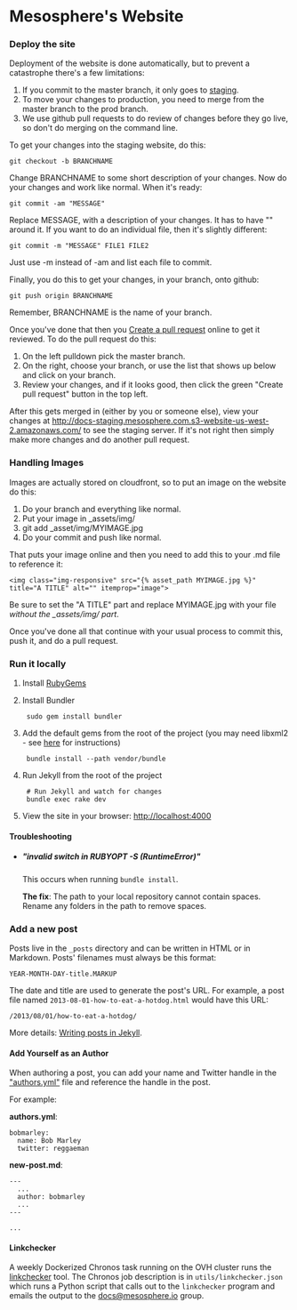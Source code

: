 Mesosphere's Website
=======

### Deploy the site

Deployment of the website is done automatically, but to prevent a catastrophe there's a few limitations:

1. If you commit to the master branch, it only goes to [staging](http://open-docs-staging.s3-website-us-west-1.amazonaws.com).
2. To move your changes to production, you need to merge from the master branch to the prod branch.
3. We use github pull requests to do review of changes before they go live, so don't do merging on the command line.

To get your changes into the staging website, do this:

    git checkout -b BRANCHNAME

Change BRANCHNAME to some short description of your changes.  Now do your changes and work like normal. When it's ready:

    git commit -am "MESSAGE"

Replace MESSAGE, with a description of your changes.  It has to have "" around it.  If you want to do an individual file, then it's slightly different:

    git commit -m "MESSAGE" FILE1 FILE2

Just use -m instead of -am and list each file to commit.

Finally, you do this to get your changes, in your branch, onto github:

    git push origin BRANCHNAME

Remember, BRANCHNAME is the name of your branch.

Once you've done that then you [Create a pull request](https://github.com/mesosphere/mesosphere-docs/compare/prod...master) online to get it reviewed.  To do the pull request do this:

1. On the left pulldown pick the master branch.
2. On the right, choose your branch, or use the list that shows up below and click on your branch.
3. Review your changes, and if it looks good, then click the green "Create pull request" button in the top left.

After this gets merged in (either by you or someone else), view your changes at http://docs-staging.mesosphere.com.s3-website-us-west-2.amazonaws.com/ to see the staging server.  If it's not right then simply make more changes and do another pull request.

### Handling Images

Images are actually stored on cloudfront, so to put an image on the website do this:

1. Do your branch and everything like normal.
2. Put your image in \_assets/img/
3. git add \_asset/img/MYIMAGE.jpg
4. Do your commit and push like normal.

That puts your image online and then you need to add this to your .md file to reference it:

    <img class="img-responsive" src="{% asset_path MYIMAGE.jpg %}" title="A TITLE" alt="" itemprop="image">

Be sure to set the "A TITLE" part and replace MYIMAGE.jpg with your file *without the \_assets/img/ part*.

Once you've done all that continue with your usual process to commit this, push it, and do a pull request.


### Run it locally

1. Install [RubyGems](https://rubygems.org/pages/download)
2. Install Bundler

        sudo gem install bundler
3. Add the default gems from the root of the project (you may need libxml2 - see [here](http://nokogiri.org/tutorials/installing_nokogiri.html) for instructions)

        bundle install --path vendor/bundle
4. Run Jekyll from the root of the project

        # Run Jekyll and watch for changes
        bundle exec rake dev
5. View the site in your browser: [http://localhost:4000](http://localhost:4000)

#### Troubleshooting

* ##### "invalid switch in RUBYOPT -S (RuntimeError)"

    This occurs when running `bundle install`.

    **The fix**: The path to your local repository cannot contain spaces. Rename any
    folders in the path to remove spaces.

### Add a new post

Posts live in the `_posts` directory and can be written in HTML or in Markdown.
Posts' filenames must always be this format:

    YEAR-MONTH-DAY-title.MARKUP

The date and title are used to generate the post's URL. For example, a post file
named `2013-08-01-how-to-eat-a-hotdog.html` would have this URL:

    /2013/08/01/how-to-eat-a-hotdog/

More details: [Writing posts in Jekyll](http://jekyllrb.com/docs/posts/).

#### Add Yourself as an Author

When authoring a post, you can add your name and Twitter handle in the
["authors.yml"](https://github.com/mesosphere/website/blob/master/_data/authors.yml)
file and reference the handle in the post.

For example:

**authors.yml**:

    bobmarley:
      name: Bob Marley
      twitter: reggaeman

**new-post.md**:

    ---
      ...
      author: bobmarley
      ...
    ---

    ...


#### Linkchecker

A weekly Dockerized Chronos task running on the OVH cluster runs the [linkchecker](http://wummel.github.io/linkchecker/) tool. The Chronos job description is in `utils/linkchecker.json` which runs a Python script that calls out to the `linkchecker` program and emails the output to the docs@mesosphere.io group.

